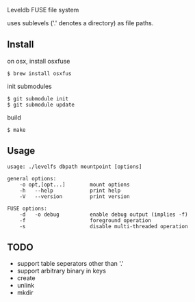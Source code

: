 
Leveldb FUSE file system

uses sublevels ('.' denotes a directory) as file paths.

## Install

on osx, install osxfuse
```
$ brew install osxfus
```

init submodules
```
$ git submodule init
$ git submodule update
```

build
```
$ make
```

## Usage

```
usage: ./levelfs dbpath mountpoint [options]

general options:
    -o opt,[opt...]        mount options
    -h   --help            print help
    -V   --version         print version

FUSE options:
    -d   -o debug          enable debug output (implies -f)
    -f                     foreground operation
    -s                     disable multi-threaded operation
```

## TODO

- support table seperators other than '.'
- support arbitrary binary in keys
- create
- unlink
- mkdir
